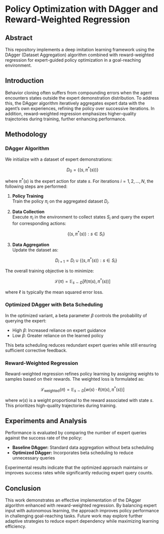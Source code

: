 # Policy Optimization with DAgger and Reward-Weighted Regression

## Abstract

This repository implements a deep imitation learning framework using the DAgger (Dataset Aggregation) algorithm combined with reward-weighted regression for expert-guided policy optimization in a goal-reaching environment.

## Introduction

Behavior cloning often suffers from compounding errors when the agent encounters states outside the expert demonstration distribution. To address this, the DAgger algorithm iteratively aggregates expert data with the agent’s own experiences, refining the policy over successive iterations. In addition, reward-weighted regression emphasizes higher-quality trajectories during training, further enhancing performance.

## Methodology

### DAgger Algorithm

We initialize with a dataset of expert demonstrations:

$$
D_0 = \{(s, \pi^*(s))\}
$$

where $\pi^*(s)$ is the expert action for state $s$. For iterations $i = 1, 2, \dots, N$, the following steps are performed:

1. **Policy Training**  
   Train the policy $\pi_i$ on the aggregated dataset $D_i$.

2. **Data Collection**  
   Execute $\pi_i$ in the environment to collect states $S_i$ and query the expert for corresponding actions:

   $$
   \{(s, \pi^*(s)) : s \in S_i\}
   $$

3. **Data Aggregation**  
   Update the dataset as:

   $$
   D_{i+1} = D_i \cup \{(s, \pi^*(s)) : s \in S_i\}
   $$

The overall training objective is to minimize:

$$
\mathcal{L}(\pi) = \mathbb{E}_{s \sim D} [\ell(\pi(s), \pi^*(s))]
$$

where $\ell$ is typically the mean squared error loss.

### Optimized DAgger with Beta Scheduling

In the optimized variant, a beta parameter $\beta$ controls the probability of querying the expert:

- High $\beta$: Increased reliance on expert guidance  
- Low $\beta$: Greater reliance on the learned policy

This beta scheduling reduces redundant expert queries while still ensuring sufficient corrective feedback.

### Reward-Weighted Regression

Reward-weighted regression refines policy learning by assigning weights to samples based on their rewards. The weighted loss is formulated as:

$$
\mathcal{L}_{\text{weighted}}(\pi) = \mathbb{E}_{s \sim D} [w(s) \cdot \ell(\pi(s), \pi^*(s))]
$$

where $w(s)$ is a weight proportional to the reward associated with state $s$. This prioritizes high-quality trajectories during training.

## Experiments and Analysis

Performance is evaluated by comparing the number of expert queries against the success rate of the policy:

- **Baseline DAgger:** Standard data aggregation without beta scheduling  
- **Optimized DAgger:** Incorporates beta scheduling to reduce unnecessary queries

Experimental results indicate that the optimized approach maintains or improves success rates while significantly reducing expert query counts.

## Conclusion

This work demonstrates an effective implementation of the DAgger algorithm enhanced with reward-weighted regression. By balancing expert input with autonomous learning, the approach improves policy performance in challenging goal-reaching tasks. Future work may explore further adaptive strategies to reduce expert dependency while maximizing learning efficiency.
